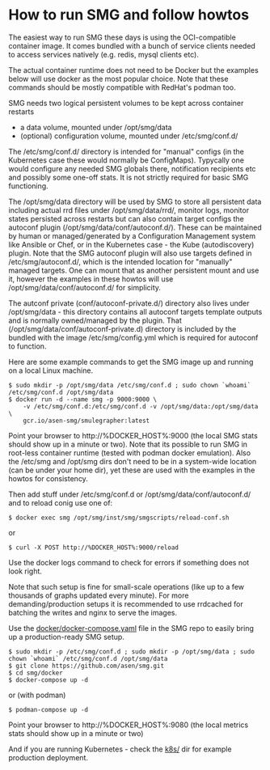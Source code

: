 # How to run SMG and follow howtos

The easiest way to run SMG these days is using the OCI-compatible container image. It comes bundled with a bunch of service clients needed to access services natively (e.g. redis, mysql clients etc).

The actual container runtime does not need to be Docker but the examples below will use docker as the most popular choice. Note that these commands should be mostly compatible with RedHat's podman too.

SMG needs two logical persistent volumes to be kept across container restarts

* a data volume, mounted under /opt/smg/data
* (optional) configuration volume, mounted under /etc/smg/conf.d/

The /etc/smg/conf.d/ directory is intended for "manual" configs (in the Kubernetes case these would normally be ConfigMaps). Typycally one would configure any needed SMG globals there, notification recipients etc and possibly some one-off stats. It is not strictly required for basic SMG functioning.

The /opt/smg/data directory will be used by SMG to store all persistent data including actual rrd files under /opt/smg/data/rrd/, monitor logs, monitor states persisted across restarts but can also contain target configs the autoconf plugin (/opt/smg/data/conf/autoconf.d/). These can be maintained by human or managed/generated by a Configuration Management system like Ansible or Chef, or in the Kubernetes case - the Kube (autodiscovery) plugin. Note that the SMG autoconf plugin will also use targets defined in /etc/smg/autoconf.d/, which is the intended location for "manually" managed targets. One can mount that as another persistent mount and use it, however the examples in these howtos will use /opt/smg/data/conf/autoconf.d/ for simplicity.

The autconf private (conf/autoconf-private.d/) directory also lives under /opt/smg/data - this directory contains all autoconf targets template outputs and is normally owned/managed by the plugin. That (/opt/smg/data/conf/autoconf-private.d) directory is included by the bundled with the image /etc/smg/config.yml which is required for autoconf to function.

Here are some example commands to get the SMG image up and running on a local Linux machine.

    $ sudo mkdir -p /opt/smg/data /etc/smg/conf.d ; sudo chown `whoami` /etc/smg/conf.d /opt/smg/data
    $ docker run -d --name smg -p 9000:9000 \
        -v /etc/smg/conf.d:/etc/smg/conf.d -v /opt/smg/data:/opt/smg/data \
        gcr.io/asen-smg/smulegrapher:latest

Point your browser to http://%DOCKER_HOST%:9000 (the local SMG stats should show up in a minute or two). Note that its possible to run SMG in root-less container runtime (tested with podman docker emulation). Also the /etc/smg and /opt/smg dirs don't need to be in a system-wide location (can be under your home dir), yet these are used with the examples in the howtos for consistency.

Then add stuff under /etc/smg/conf.d or /opt/smg/data/conf/autoconf.d/ and to reload conig use one of:

    $ docker exec smg /opt/smg/inst/smg/smgscripts/reload-conf.sh

or

    $ curl -X POST http://%DOCKER_HOST%:9000/reload

Use the docker logs command to check for errors if something does not look right.

Note that such setup is fine for small-scale operations (like up to a few thousands of graphs updated every minute). For more demanding/production setups it is recommended to use rrdcached for batching the writes and nginx to serve the images. 

Use the [docker/docker-compose.yaml](https://github.com/asen/smg/blob/master/docker/docker-compose.yaml) file in the SMG repo to easily bring up a production-ready SMG setup. 

    $ sudo mkdir -p /etc/smg/conf.d ; sudo mkdir -p /opt/smg/data ; sudo chown `whoami` /etc/smg/conf.d /opt/smg/data
    $ git clone https://github.com/asen/smg.git
    $ cd smg/docker
    $ docker-compose up -d

or (with podman)

    $ podman-compose up -d

Point your browser to http://%DOCKER_HOST%:9080 (the local metrics stats should show up in a minute or two)

And if you are running Kubernetes - check the [k8s/](https://github.com/asen/smg/tree/master/k8s/) dir for example production deployment.

